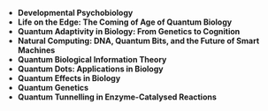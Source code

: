 <ul>
 <li><b><a target="_blank" href="https://github.com/manjunath5496/Quantum-Biology-Books/blob/master/chb(11).pdf" style="text-decoration:none;">Developmental Psychobiology</a></b></li>
  
<li><b><a target="_blank" href="https://github.com/manjunath5496/Quantum-Biology-Books/blob/master/chb(28).pdf" style="text-decoration:none;">Life on the Edge: The Coming of Age of Quantum Biology</a></b></li>

<li><b><a target="_blank" href="https://github.com/manjunath5496/Quantum-Biology-Books/blob/master/chb(29).pdf" style="text-decoration:none;">Quantum Adaptivity in Biology: From Genetics to Cognition </a></b></li>
  
<li><b><a target="_blank" href="https://github.com/manjunath5496/Quantum-Biology-Books/blob/master/chb(30).pdf" style="text-decoration:none;"> Natural Computing: DNA, Quantum Bits, and the Future of Smart Machines</a></b></li>
                               
  <li><b><a target="_blank" href="https://github.com/manjunath5496/Quantum-Biology-Books/blob/master/chb(31).pdf" style="text-decoration:none;"> Quantum Biological Information Theory </a></b></li>   

<li><b><a target="_blank" href="https://github.com/manjunath5496/Quantum-Biology-Books/blob/master/chb(32).pdf" style="text-decoration:none;">Quantum Dots: Applications in Biology</a></b></li>
  
<li><b><a target="_blank" href="https://github.com/manjunath5496/Quantum-Biology-Books/blob/master/chb(33).pdf" style="text-decoration:none;">Quantum Effects in Biology</a></b></li>

<li><b><a target="_blank" href="https://github.com/manjunath5496/Quantum-Biology-Books/blob/master/chb(34).pdf" style="text-decoration:none;">Quantum Genetics </a></b></li>
  
<li><b><a target="_blank" href="https://github.com/manjunath5496/Quantum-Biology-Books/blob/master/chb(35).pdf" style="text-decoration:none;"> Quantum Tunnelling in Enzyme-Catalysed Reactions</a></b></li>
                               


                

</ul>
